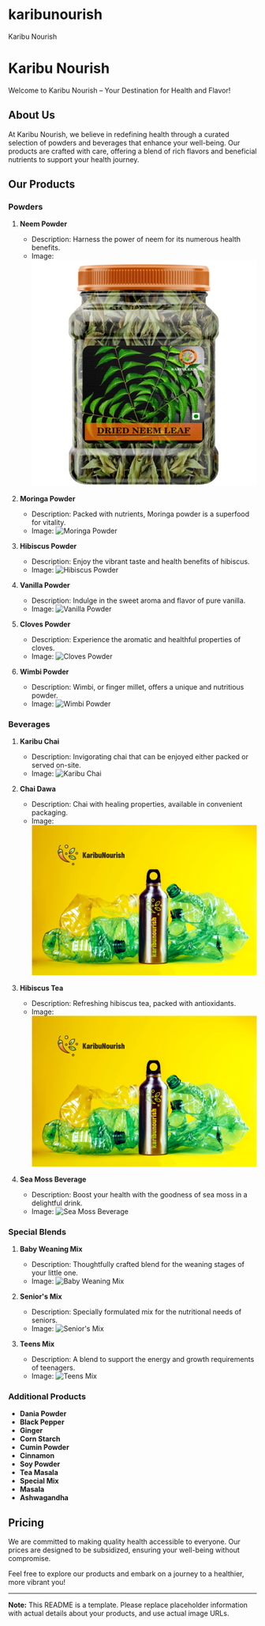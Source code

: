 # karibunourish
Karibu Nourish
# Karibu Nourish

Welcome to Karibu Nourish – Your Destination for Health and Flavor!

## About Us

At Karibu Nourish, we believe in redefining health through a curated selection of powders and beverages that enhance your well-being. Our products are crafted with care, offering a blend of rich flavors and beneficial nutrients to support your health journey.

## Our Products

### Powders

1. **Neem Powder**
   - Description: Harness the power of neem for its numerous health benefits.
   - Image: ![Neem Powder](neem.jpg)

2. **Moringa Powder**
   - Description: Packed with nutrients, Moringa powder is a superfood for vitality.
   - Image: ![Moringa Powder](moringa.jpg)

3. **Hibiscus Powder**
   - Description: Enjoy the vibrant taste and health benefits of hibiscus.
   - Image: ![Hibiscus Powder](hibiscus.jpg)

4. **Vanilla Powder**
   - Description: Indulge in the sweet aroma and flavor of pure vanilla.
   - Image: ![Vanilla Powder](vanilla.jpg)

5. **Cloves Powder**
   - Description: Experience the aromatic and healthful properties of cloves.
   - Image: ![Cloves Powder](cloves.jpg)

6. **Wimbi Powder**
   - Description: Wimbi, or finger millet, offers a unique and nutritious powder.
   - Image: ![Wimbi Powder](wimbi.jpg)

### Beverages

1. **Karibu Chai**
   - Description: Invigorating chai that can be enjoyed either packed or served on-site.
   - Image: ![Karibu Chai](karibu-chai.jpg)

2. **Chai Dawa**
   - Description: Chai with healing properties, available in convenient packaging.
   - Image: ![Chai Dawa](chai-dawa.jpg)

3. **Hibiscus Tea**
   - Description: Refreshing hibiscus tea, packed with antioxidants.
   - Image: ![Hibiscus Tea](hibiscus-tea.jpg)

4. **Sea Moss Beverage**
   - Description: Boost your health with the goodness of sea moss in a delightful drink.
   - Image: ![Sea Moss Beverage](sea-moss.jpg)

### Special Blends

1. **Baby Weaning Mix**
   - Description: Thoughtfully crafted blend for the weaning stages of your little one.
   - Image: ![Baby Weaning Mix](baby-weaning.jpg)

2. **Senior's Mix**
   - Description: Specially formulated mix for the nutritional needs of seniors.
   - Image: ![Senior's Mix](seniors-mix.jpg)

3. **Teens Mix**
   - Description: A blend to support the energy and growth requirements of teenagers.
   - Image: ![Teens Mix](teens-mix.jpg)

### Additional Products

- **Dania Powder**
- **Black Pepper**
- **Ginger**
- **Corn Starch**
- **Cumin Powder**
- **Cinnamon**
- **Soy Powder**
- **Tea Masala**
- **Special Mix**
- **Masala**
- **Ashwagandha**

## Pricing

We are committed to making quality health accessible to everyone. Our prices are designed to be subsidized, ensuring your well-being without compromise.

Feel free to explore our products and embark on a journey to a healthier, more vibrant you!

---

**Note:** This README is a template. Please replace placeholder information with actual details about your products, and use actual image URLs.
